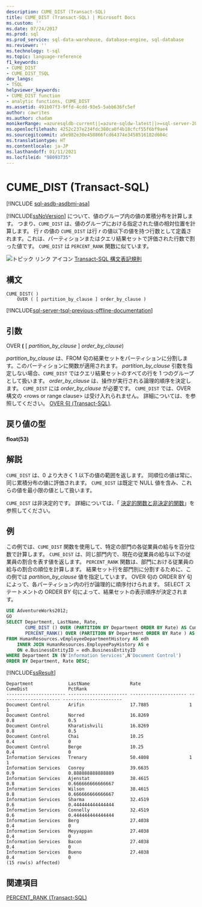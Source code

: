 ```yaml
---
description: CUME_DIST (Transact-SQL)
title: CUME_DIST (Transact-SQL) | Microsoft Docs
ms.custom: ''
ms.date: 07/24/2017
ms.prod: sql
ms.prod_service: sql-data-warehouse, database-engine, sql-database
ms.reviewer: ''
ms.technology: t-sql
ms.topic: language-reference
f1_keywords:
- CUME_DIST
- CUME_DIST_TSQL
dev_langs:
- TSQL
helpviewer_keywords:
- CUME_DIST function
- analytic functions, CUME_DIST
ms.assetid: 491b07f3-9ffd-4cdd-93e5-5abb636fc5ef
author: cawrites
ms.author: chadam
monikerRange: =azuresqldb-current||=azure-sqldw-latest||>=sql-server-2016||>=sql-server-linux-2017||=azuresqldb-mi-current
ms.openlocfilehash: 4252c237e234fdc380ca0f4b18cfcf55f6bf9ae4
ms.sourcegitcommit: a9e982e30e458866fcd64374e3458516182d604c
ms.translationtype: HT
ms.contentlocale: ja-JP
ms.lasthandoff: 01/11/2021
ms.locfileid: "98093735"
---
```

# <a name="cume_dist-transact-sql"></a>CUME_DIST (Transact-SQL)
[!INCLUDE [sql-asdb-asdbmi-asa](../../includes/applies-to-version/sql-asdb-asdbmi-asa.md)]

[!INCLUDE[ssNoVersion](../../includes/ssnoversion-md.md)] について、値のグループ内の値の累積分布を計算します。 つまり、`CUME_DIST` は、値のグループにおける指定された値の相対位置を計算します。 行 _r_ の値の `CUME_DIST` は行 _r_ の値以下の値を持つ行数として定義されます。これは、パーティションまたはクエリ結果セットで評価された行数で割った値です。 `CUME_DIST` は `PERCENT_RANK` 関数に似ています。
  
![トピック リンク アイコン](../../database-engine/configure-windows/media/topic-link.gif "トピック リンク アイコン") [Transact-SQL 構文表記規則](../../t-sql/language-elements/transact-sql-syntax-conventions-transact-sql.md)
  
## <a name="syntax"></a>構文  
  
```syntaxsql
CUME_DIST( )  
    OVER ( [ partition_by_clause ] order_by_clause )  
```

[!INCLUDE[sql-server-tsql-previous-offline-documentation](../../includes/sql-server-tsql-previous-offline-documentation.md)]

## <a name="arguments"></a>引数
OVER **(** [ _partition\_by\_clause_ ] _order\_by\_clause_)  

_partition\_by\_clause_ は、FROM 句の結果セットをパーティションに分割します。このパーティションに関数が適用されます。 _partition\_by\_clause_ 引数を指定しない場合、`CUME_DIST` ではクエリ結果セットのすべての行を 1 つのグループとして扱います。 _order\_by\_clause_ は、操作が実行される論理的順序を決定します。 `CUME_DIST` には _order\_by\_clause_ が必要です。 `CUME_DIST` では、OVER 構文の \<rows or range clause> は受け入れられません。 詳細については、を参照してください。 [OVER 句 &#40;Transact-SQL&#41;](../../t-sql/queries/select-over-clause-transact-sql.md).
  
## <a name="return-types"></a>戻り値の型
**float(53)**
  
## <a name="remarks"></a>解説  
`CUME_DIST` は、0 より大きく 1 以下の値の範囲を返します。 同順位の値は常に、同じ累積分布の値に評価されます。 `CUME_DIST` は既定で NULL 値を含み、これらの値を最小限の値として扱います。
  
`CUME_DIST` は非決定的です。 詳細については、「 [決定的関数と非決定的関数](../../relational-databases/user-defined-functions/deterministic-and-nondeterministic-functions.md)」を参照してください。
  
## <a name="examples"></a>例  
この例では、`CUME_DIST` 関数を使用して、特定の部門の各従業員の給与を百分位数で計算します。 `CUME_DIST` は、同じ部門内で、現在の従業員の給与以下の従業員の割合を表す値を返します。 `PERCENT_RANK` 関数は、部門における従業員の給与の割合の順位を計算します。 結果セット行を部門別に分割するために、この例では _partition\_by\_clause_ 値を指定しています。 OVER 句の ORDER BY 句によって、各パーティション内の行が論理的に順序付けられます。 SELECT ステートメントの ORDER BY 句によって、結果セットの表示順序が決定されます。
  
```sql
USE AdventureWorks2012;  
GO  
SELECT Department, LastName, Rate,   
       CUME_DIST () OVER (PARTITION BY Department ORDER BY Rate) AS CumeDist,   
       PERCENT_RANK() OVER (PARTITION BY Department ORDER BY Rate ) AS PctRank  
FROM HumanResources.vEmployeeDepartmentHistory AS edh  
    INNER JOIN HumanResources.EmployeePayHistory AS e    
    ON e.BusinessEntityID = edh.BusinessEntityID  
WHERE Department IN (N'Information Services',N'Document Control')   
ORDER BY Department, Rate DESC;  
```  
  
[!INCLUDE[ssResult](../../includes/ssresult-md.md)]
  
```
Department             LastName               Rate                  CumeDist               PctRank  
---------------------- ---------------------- --------------------- ---------------------- ----------------------  
Document Control       Arifin                 17.7885               1                      1  
Document Control       Norred                 16.8269               0.8                    0.5  
Document Control       Kharatishvili          16.8269               0.8                    0.5  
Document Control       Chai                   10.25                 0.4                    0  
Document Control       Berge                  10.25                 0.4                    0  
Information Services   Trenary                50.4808               1                      1  
Information Services   Conroy                 39.6635               0.9                    0.888888888888889  
Information Services   Ajenstat               38.4615               0.8                    0.666666666666667  
Information Services   Wilson                 38.4615               0.8                    0.666666666666667  
Information Services   Sharma                 32.4519               0.6                    0.444444444444444  
Information Services   Connelly               32.4519               0.6                    0.444444444444444  
Information Services   Berg                   27.4038               0.4                    0  
Information Services   Meyyappan              27.4038               0.4                    0  
Information Services   Bacon                  27.4038               0.4                    0  
Information Services   Bueno                  27.4038               0.4                    0  
(15 row(s) affected)  
```  
  
## <a name="see-also"></a>関連項目
[PERCENT_RANK &#40;Transact-SQL&#41;](../../t-sql/functions/percent-rank-transact-sql.md)
  
  
